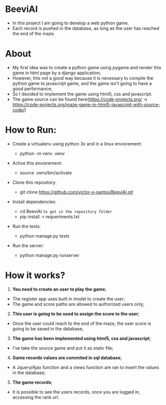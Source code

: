 # BeeviAI
- In this project I am going to develop a web python game.
- Each record is pushed in the database, as long as the user has reached the end of the maze.

# About
- My first idea was to create a  python game using pygame and render this game in html page by a django application;
- However, this not a good way because it is necessary to compile the python game to javascript game, and the game isn't going to have a good performance;
- So I decided to implement the game using html5, css and javascript.  
- The game source can be found here(https://code-projects.org/ -> https://code-projects.org/maze-game-in-html5-javascript-with-source-code/)

# How to Run:
* Create a virtualenv using python 3x and in a linux enviorement:
  - python -m venv .venv

* Active this enviorement:
  - source .venv/bin/activate

* Clone this repository:
  - git clone https://github.com/victor-s-santos/BeeviAI.git
  
* Install dependencies:
  - cd BeeviAI `to get in the repository folder`
  - pip install -r requeriments.txt
  
* Run the tests:
  - python manage.py tests
  
* Run the server:
  - python manage.py runserver
  
 # How it works?
 1. __You need to create an user to play the game__;
  - The register app uses built in model to create the user;
  - The game and score paths are allowed to authorized users only;
 2. __This user is going to be used to assign the score to the user__;
  - Once the user could reach to the end of the maze, the user score is going to be saved in the database;
 3. __The game has been implemented using html5, css and javascript__;
  - I've take the source game and put it as static file;
 4. __Game records values are commited in sql database__;
  - A Jquery/Ajax function and a views function are ran to insert the values in the database;
 5. __The game records__;
  - It is possible to see the users records, once you are logged in, accessing the rank url.
  
 